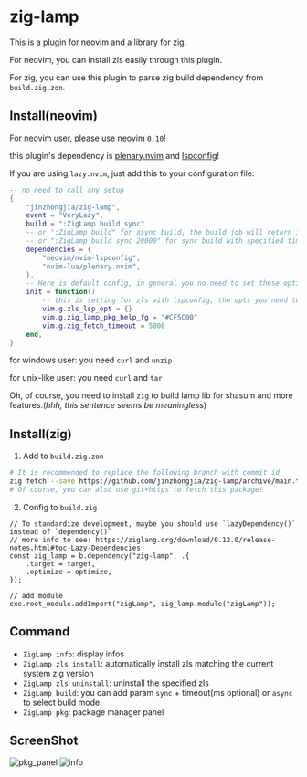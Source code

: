 # zig-lamp

This is a plugin for neovim and a library for zig.

For neovim, you can install zls easily through this plugin.

For zig, you can use this plugin to parse zig build dependency from `build.zig.zon`.

## Install(neovim)

For neovim user, please use neovim `0.10`!

this plugin's dependency is [plenary.nvim](https://github.com/nvim-lua/plenary.nvim) and [lspconfig](https://github.com/neovim/nvim-lspconfig)!

If you are using `lazy.nvim`, just add this to your configuration file:

```lua
-- no need to call any setup
{
    "jinzhongjia/zig-lamp",
    event = "VeryLazy",
    build = ":ZigLamp build sync"
    -- or ":ZigLamp build" for async build, the build job will return immediately
    -- or ":ZigLamp build sync 20000" for sync build with specified timeout 20000ms
    dependencies = {
        "neovim/nvim-lspconfig",
        "nvim-lua/plenary.nvim",
    },
    -- Here is default config, in general you no need to set these options
    init = function()
        -- this is setting for zls with lspconfig, the opts you need to see document of zls and lspconfig
        vim.g.zls_lsp_opt = {}
        vim.g.zig_lamp_pkg_help_fg = "#CF5C00"
        vim.g.zig_fetch_timeout = 5000
    end,
}
```

for windows user: you need `curl` and `unzip`

for unix-like user: you need `curl` and `tar`

Oh, of course, you need to install `zig` to build lamp lib for shasum and more features.(_hhh, this sentence seems be meaningless_)

## Install(zig)

1. Add to `build.zig.zon`

```sh
# It is recommended to replace the following branch with commit id
zig fetch --save https://github.com/jinzhongjia/zig-lamp/archive/main.tar.gz
# Of course, you can also use git+https to fetch this package!
```

2. Config to `build.zig`

```zig
// To standardize development, maybe you should use `lazyDependency()` instead of `dependency()`
// more info to see: https://ziglang.org/download/0.12.0/release-notes.html#toc-Lazy-Dependencies
const zig_lamp = b.dependency("zig-lamp", .{
    .target = target,
    .optimize = optimize,
});

// add module
exe.root_module.addImport("zigLamp", zig_lamp.module("zigLamp"));
```

## Command

- `ZigLamp info`: display infos
- `ZigLamp zls install`: automatically install zls matching the current system zig version
- `ZigLamp zls uninstall`: uninstall the specified zls
- `ZigLamp build`: you can add param `sync` + timeout(ms optional) or `async` to select build mode
- `ZigLamp pkg`: package manager panel

## ScreenShot

![pkg_panel](https://github.com/user-attachments/assets/01324e66-5912-4532-beeb-ac82c3ca84d0)
![info](https://github.com/user-attachments/assets/c5c988b5-d0b4-453e-8967-2b00b2bd3a11)
